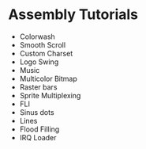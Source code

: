 # Assembly Tutorials

- Colorwash
- Smooth Scroll
- Custom Charset
- Logo Swing
- Music
- Multicolor Bitmap
- Raster bars
- Sprite Multiplexing
- FLI
- Sinus dots
- Lines
- Flood Filling
- IRQ Loader
